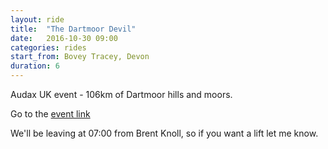 ```yaml
---
layout: ride
title:  "The Dartmoor Devil"
date:   2016-10-30 09:00
categories: rides
start_from: Bovey Tracey, Devon
duration: 6
---
```

Audax UK event - 106km of Dartmoor hills and moors.

Go to the [event link](http://www.aukweb.net/events/detail/16-445/)

We'll be leaving at 07:00 from Brent Knoll, so if you want a lift let me know.
